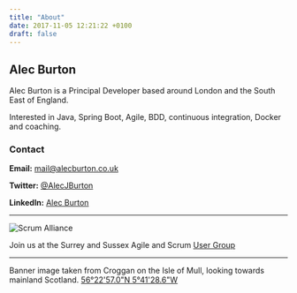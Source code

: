 ```yaml
---
title: "About"
date: 2017-11-05 12:21:22 +0100
draft: false
---
```

## Alec Burton

Alec Burton is a Principal Developer based around London and the South East of England.

Interested in Java, Spring Boot, Agile, BDD, continuous integration, Docker and coaching.

### Contact

**Email:** [mail@alecburton.co.uk](mailto:mail@alecburton.co.uk)

**Twitter:** [@AlecJBurton](https://twitter.com/AlecJBurton)

**LinkedIn:** [Alec Burton](https://www.linkedin.com/in/alec-burton-51190434)

---

![Scrum Alliance](https://cdn.ymaws.com/scrum.site-ym.com/graphics/logo.png)

Join us at the Surrey and Sussex Agile and Scrum [User Group](https://scrum.site-ym.com/members/group.aspx?id=204046)

---

Banner image taken from Croggan on the Isle of Mull, looking towards mainland Scotland. [56°22'57.0"N 5°41'28.6"W](https://www.google.com/maps/search/56%C2%B022'57.0%22N+5%C2%B041'28.6%22W?sa=X&ved=2ahUKEwiQpZahxejhAhVgTRUIHWBPCFoQ8gEwAHoECAkQAQ)
